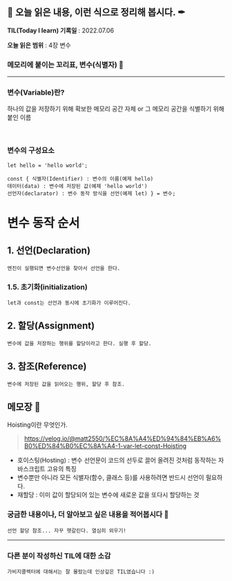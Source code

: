 ## 📕 오늘 읽은 내용, 이런 식으로 정리해 봅시다. ✒

**TIL(Today I learn) 기록일** : 2022.07.06

**오늘 읽은 범위** : 4장 변수

### 메모리에 붙이는 꼬리표, 변수(식별자) 📑

---

### 변수(Variable)란?

하나의 값을 저장하기 위해 확보한 메모리 공간 자체
or 그 메모리 공간을 식별하기 위해 붙인 이름

</br>

### 변수의 구성요소

```
let hello = 'hello world';
```

```
const { 식별자(Identifier) : 변수의 이름(예제 hello)
데이터(data) : 변수에 저장된 값(예제 'hello world')
선언자(declarator) : 변수 동작 방식을 선언(예제 let) } = 변수;
```

# 변수 동작 순서

## 1. 선언(Declaration)

```
엔진이 실행되면 변수선언을 찾아서 선언을 한다.
```

### 1.5. 초기화(initialization)

```
let과 const는 선언과 동시에 초기화가 이루어진다.
```

## 2. 할당(Assignment)

```
변수에 값을 저장하는 행위를 할당이라고 한다. 실행 후 할당.
```

## 3. 참조(Reference)

```
변수에 저장된 값을 읽어오는 행위, 할당 후 참조.
```

## 메모장 🔖

Hoisting이란 무엇인가.

> https://velog.io/@matt2550/%EC%8A%A4%ED%94%84%EB%A6%B0%ED%84%B0%EC%8A%A4-1-var-let-const-Hoisting

- 호이스팅(Hosting) : 변수 선언문이 코드의 선두로 끌어 올려진 것처럼 동작하는 자바스크립트 고유의 특징
- 변수뿐만 아니라 모든 식별자(함수, 클래스 등)를 사용하려면 반드시 선언이 필요하다.
- 재할당 : 이미 값이 할당되어 있는 변수에 새로운 값을 또다시 할당하는 것

### 궁금한 내용이나, 더 알아보고 싶은 내용을 적어봅시다 🤔

```
선언 할당 참조... 자꾸 헷갈린다. 열심히 외우기!
```

---

### 다른 분이 작성하신 TIL에 대한 소감

```
가비지콜렉터에 대해서는 잘 몰랐는데 인상깊은 TIL였습니다 :)
```

